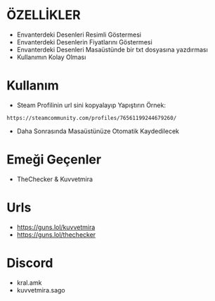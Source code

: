 # ÖZELLİKLER
* Envanterdeki Desenleri Resimli Göstermesi
* Envanterdeki Desenlerin Fiyatlarını Göstermesi
* Envanterdeki Desenleri Masaüstünde bir txt dosyasına yazdırması
* Kullanımın Kolay Olması

# Kullanım
* Steam Profilinin url sini kopyalayıp Yapıştırın Örnek:
```
https://steamcommunity.com/profiles/76561199244679260/

```
* Daha Sonrasında Masaüstünüze Otomatik Kaydedilecek

# Emeği Geçenler
* TheChecker & Kuvvetmira

# Urls
* https://guns.lol/kuvvetmira
* https://guns.lol/thechecker

# Discord
* kral.amk
* kuvvetmira.sago
